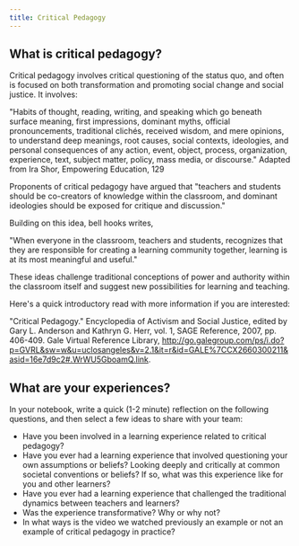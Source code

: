 ```yaml
---
title: Critical Pedagogy
---
```

## What is critical pedagogy?

Critical pedagogy involves critical questioning of the status quo, and often is focused on both transformation and promoting social change and social justice. It involves:

>
"Habits of thought, reading, writing, and speaking which go beneath surface meaning, first impressions, dominant myths, official pronouncements, traditional clichés, received wisdom, and mere opinions, to understand deep meanings, root causes, social contexts, ideologies, and personal consequences of any action, event, object, process, organization, experience, text, subject matter, policy, mass media, or discourse."
Adapted from Ira Shor, Empowering Education, 129
>

Proponents of critical pedagogy have argued that "teachers and students should be co-creators of knowledge within the classroom, and dominant ideologies should be exposed for critique and discussion."

Building on this idea, bell hooks writes, 

>
"When everyone in the classroom, teachers and students, recognizes that they are responsible for creating a learning community together, learning is at its most meaningful and useful."
>
<!-- todo: citation -->

These ideas challenge traditional conceptions of power and authority within the classroom itself and suggest new possibilities for learning and teaching.

Here's a quick introductory read with more information if you are interested:

"Critical Pedagogy." Encyclopedia of Activism and Social Justice, edited by Gary L. Anderson and Kathryn G. Herr, vol. 1, SAGE Reference, 2007, pp. 406-409. Gale Virtual Reference Library, http://go.galegroup.com/ps/i.do?p=GVRL&sw=w&u=uclosangeles&v=2.1&it=r&id=GALE%7CCX2660300211&asid=16e7d9c2#.WrWU5GboamQ.link.

## What are your experiences?

In your notebook, write a quick (1-2 minute) reflection on the following questions, and then select a few ideas to share with your team:

* Have you been involved in a learning experience related to critical pedagogy?
* Have you ever had a learning experience that involved questioning your own assumptions or beliefs? Looking deeply and critically at common societal conventions or beliefs? If so, what was this experience like for you and other learners?
* Have you ever had a learning experience that challenged the traditional dynamics between teachers and learners?
* Was the experience transformative? Why or why not?
* In what ways is the video we watched previously an example or not an example of critical pedagogy in practice? 


